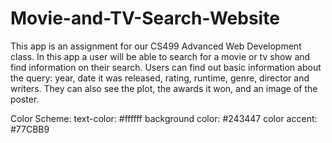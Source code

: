 # Movie-and-TV-Search-Website
This app is an assignment for our CS499 Advanced Web Development class. In this app a user will be able to search for a movie or tv show and find information on their search. Users can find out basic information about the query: year, date it was released, rating, runtime, genre, director and writers. They can also see the plot, the awards it won, and an image of the poster.

Color Scheme:
text-color: #ffffff
background color: #243447
color accent: #77CBB9
